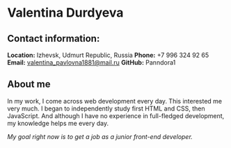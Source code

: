 # Valentina Durdyeva
## Contact information:
**Location:** Izhevsk, Udmurt Republic, Russia
**Phone:** +7 996 324 92 65
**Email:** valentina_pavlovna1881@mail.ru
**GitHub:** Panndora1
## About me
In my work, I come across web development every day. This interested me very much. I began to independently study first HTML and CSS, then JavaScript. And although I have no experience in full-fledged development, my knowledge helps me every day.

_My goal right now is to get a job as a junior front-end developer._
